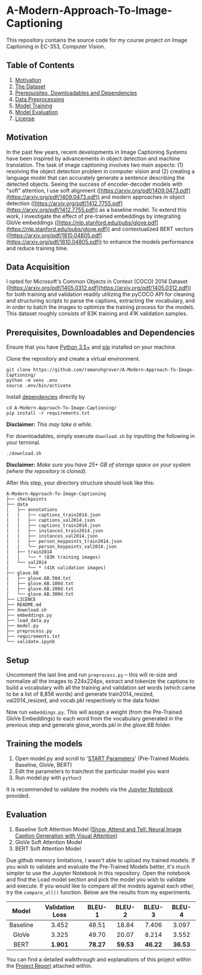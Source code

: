 # A-Modern-Approach-To-Image-Captioning
This repository contains the source code for my course project on Image Captioning in EC-353, Computer Vision.

## Table of Contents
  1. [Motivation](#Motivation)
  2. [The Dataset](#Data-Acquisition)
  3. [Prerequisites, Downloadables and Dependencies](#Prerequisites,-Downloadables-and-Dependencies)
  4. [Data Preprocessing](#Setup)
  4. [Model Training](#Training-the-models)
  5. [Model Evaluation](#Evaluation)
  6. [License](https://github.com/ramanshgrover/A-Modern-Approach-To-Image-Captioning/blob/master/LICENSE)

## Motivation
In the past few years, recent developments in Image Captioning Systems have been inspired by advancements in object detection and machine translation. The task of image captioning involves two main aspects: (1) resolving the object detection problem in computer vision and (2) creating a language model that can accurately generate a sentence describing the detected objects. Seeing the success of encoder-decoder models with "soft" attention, I use soft alignment ([https://arxiv.org/pdf/1409.0473.pdf](https://arxiv.org/pdf/1409.0473.pdf)) and modern approaches in object detection ([https://arxiv.org/pdf/1412.7755.pdf](https://arxiv.org/pdf/1412.7755.pdf)) as a baseline model. To extend this work, I investigate the effect of pre-trained embeddings by integrating GloVe embeddings ([https://nlp.stanford.edu/pubs/glove.pdf](https://nlp.stanford.edu/pubs/glove.pdf)) and contextualized BERT vectors ([https://arxiv.org/pdf/1810.04805.pdf](https://arxiv.org/pdf/1810.04805.pdf)) to enhance the models performance and reduce training time.

## Data Acquisition
I opted for Microsoft's Common Objects in Context (COCO) 2014 Dataset ([https://arxiv.org/pdf/1405.0312.pdf](https://arxiv.org/pdf/1405.0312.pdf)) for both training and validation readily utilizing the pyCOCO API for cleaning and structuring scripts to parse the captions, extracting the vocabulary, and in order to batch the images to optimize the training process for the models. This dataset roughly consists of 83K training and 41K validation samples.

## Prerequisites, Downloadables and Dependencies
Ensure that you have [Python 3.5+](https://www.python.org/downloads/) and [pip](https://pip.pypa.io/en/stable/installing/#installing-with-get-pip-py) installed on your machine.

Clone the repository and create a virtual environment.
```shell
git clone https://github.com/ramanshgrover/A-Modern-Approach-To-Image-Captioning/
python -m venv .env
source .env/bin/activate
```

Install [dependencies](https://github.com/ramanshgrover/A-Modern-Approach-To-Image-Captioning/tree/master/requirements.txt) directly by
```shell
cd A-Modern-Approach-To-Image-Captioning/
pip install -r requirements.txt
``` 
**Disclaimer:** _This may take a while._

For downloadables, simply execute `download.sh` by inputting the following in your terminal.
```shell
./download.sh
```
**Disclaimer:** _Make sure you have 25+ GB of storage space on your system (where the repository is cloned)._

After this step, your directory structure should look like this:
```
A-Modern-Approach-To-Image-Captioning
├── checkpoints
├── data
|   ├── annotations
|   |   ├── captions_train2014.json
|   |   ├── captions_val2014.json
|   |   ├── captions_train2014.json
|   |   ├── instances_train2014.json
|   |   ├── instances_val2014.json
|   |   ├── person_keypoints_train2014.json
|   |   └── person_keypoints_val2014.json
|   ├── train2014
|   |   └── * (83K training images)
|   └── val2014
|       └── * (41K validation images)
├── glove.6B
|   ├── glove.6B.50d.txt
|   ├── glove.6B.100d.txt
|   ├── glove.6B.200d.txt
|   └── glove.6B.300d.txt
├── LICENCE
├── README.md
├── download.sh
├── embeddings.py
├── load_data.py
├── model.py
├── preprocess.py
├── requirements.txt
└── validate.ipynb
```

## Setup
Uncomment the last line and run `preprocess.py` – this will re-size and normalize all the images to 224x224px, extract and tokenize the captions to build a vocabulary with all the training and validation set words (which came to be a list of 8,856 words) and generate train2014_resized, val2014_resized, and vocab.pkl respectively in the data folder.

Now run `embeddings.py`. This will assign a weight (from the Pre-Trained GloVe Embeddings) to each word from the vocabulary generated in the previous step and generate glove_words.pkl in the glove.6B folder.

## Training the models
1. Open model.py and scroll to '[START Parameters](https://github.com/ramanshgrover/A-Modern-Approach-To-Image-Captioning/blob/bc34fd97a35790007ddbf6afd27e3013729aa1b9/model.py#L39-L57)' (Pre-Trained Models: Baseline, GloVe, BERT)
2. Edit the parameters to train/test the particular model you want
3. Run model.py with `python3`

It is recommended to validate the models via the [Jupyter Notebook](https://github.com/ramanshgrover/A-Modern-Approach-To-Image-Captioning/blob/main/validate.ipynb) provided.

## Evaluation
1. Baseline Soft Attention Model ([Show, Attend and Tell: Neural Image Caption Generation with Visual Attention](https://arxiv.org/pdf/1502.03044.pdf))
2. GloVe Soft Attention Model
3. BERT Soft Attention Model

Due github memory limitations, I wasn't able to upload my trained models. If you wish to validate and evaluate the Pre-Trained Models better, it's much simpler to use the Jupyter Notebook in this repository. Open the notebook and find the Load model section and pick the model you wish to validate and execute. If you would like to compare all the models against each other, try the `compare_all()` function. Below are the results from my experiments.

|   Model  | Validation Loss | BLEU-1 | BLEU-2 | BLEU-3 | BLEU-4 |
|:--------:|:---------------:|:------:|:------:|:------:|:------:|
| Baseline |      3.452      |  48.51 |  18.84 |  7.406 |  3.097 |
|   GloVe  |      3.325      |  49.70 |  20.07 |  8.214 |  3.552 |
|   BERT   |      **1.901**      |  **78.27** |  **59.53** |  **46.22** |  **36.53** |

You can find a detailed walkthrough and explanations of this project within the [Project Report](https://github.com/ramanshgrover/A-Modern-Approach-To-Image-Captioning/blob/master/Report.pdf) attached within.
